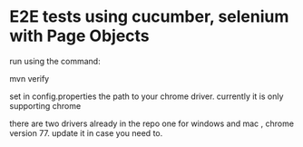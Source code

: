 # E2E tests using cucumber, selenium with Page Objects

run using the command:

mvn verify

set in config.properties the path to your chrome driver. currently it is only supporting chrome

there are two drivers already in the repo one for windows and mac , chrome version 77. update it in case you need to.


